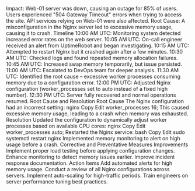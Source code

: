 Impact:
Web-01 server was down, causing an outage for 85% of users.
Users experienced "504 Gateway Timeout" errors when trying to access the site.
API services relying on Web-01 were also affected.
Root Cause:
A misconfiguration in the Nginx server led to excessive memory usage, causing it to crash.
Timeline
10:00 AM UTC: Monitoring system detected increased error rates on the web server.
10:05 AM UTC: On-call engineer received an alert from UptimeRobot and began investigating.
10:15 AM UTC: Attempted to restart Nginx but it crashed again after a few minutes.
10:30 AM UTC: Checked logs and found repeated memory allocation failures.
10:45 AM UTC: Increased swap memory temporarily, but issue persisted.
11:00 AM UTC: Escalated to DevOps team for deeper analysis.
11:30 AM UTC: Identified the root cause – excessive worker processes consuming memory due to a configuration error.
12:00 PM UTC: Adjusted Nginx configuration (worker_processes set to auto instead of a fixed high number).
12:30 PM UTC: Server fully recovered and normal operations resumed.
Root Cause and Resolution
Root Cause
The Nginx configuration had an incorrect setting:
nginx
Copy
Edit
worker_processes 16;
This caused excessive memory usage, leading to a crash when memory was exhausted.
Resolution
Updated the configuration to dynamically adjust worker processes based on available CPU cores:
nginx
Copy
Edit
worker_processes auto;
Restarted the Nginx service:
bash
Copy
Edit
sudo systemctl restart nginx
Implemented memory monitoring to alert on high usage before a crash.
Corrective and Preventative Measures
Improvements
Implement proper load testing before applying configuration changes.
Enhance monitoring to detect memory issues earlier.
Improve incident response documentation.
Action Items
 Add automated alerts for high memory usage.
 Conduct a review of all Nginx configurations across servers.
 Implement auto-scaling for high-traffic periods.
 Train engineers on server performance tuning best practices.

